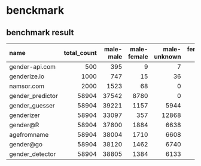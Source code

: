 
# benckmark

## benchmark result

<!-- BENCHMARK_START -->
| name             |   total_count |   male-male |   male-female |   male-unknown |   female-male |   female-female |   female-unknown |   accuracy1 |   accuracy2 |   score1 |    score2 |   score3 |      score4 |
|:-----------------|--------------:|------------:|--------------:|---------------:|--------------:|----------------:|-----------------:|------------:|------------:|---------:|----------:|---------:|------------:|
| gender-api.com   |           500 |         395 |             9 |              7 |            13 |              75 |                1 |    0.94     |    0.955285 | 0.06     | 0.0447154 | 0.016    | -0.00813008 |
| genderize.io     |          1000 |         747 |            15 |             36 |            17 |             179 |                6 |    0.926    |    0.966597 | 0.074    | 0.0334029 | 0.042    | -0.00208768 |
| namsor.com       |          2000 |        1523 |            68 |              0 |            27 |             382 |                0 |    0.9525   |    0.9525   | 0.0475   | 0.0475    | 0        |  0.0205     |
| gender_predictor |         58904 |       37542 |          8780 |              0 |          2981 |            9601 |                0 |    0.800336 |    0.800336 | 0.199664 | 0.199664  | 0        |  0.0984483  |
| gender_guesser   |         58904 |       39221 |          1157 |           5944 |           484 |           10158 |             1940 |    0.838296 |    0.967836 | 0.161704 | 0.0321639 | 0.133845 |  0.0131909  |
| genderizer       |         58904 |       33097 |           357 |          12868 |           553 |            8740 |             3289 |    0.710257 |    0.978712 | 0.289743 | 0.021288  | 0.274294 | -0.00458512 |
| gender@R         |         58904 |       37800 |          1884 |           6638 |           480 |           10405 |             1697 |    0.818365 |    0.953252 | 0.181635 | 0.046748  | 0.141501 |  0.027764   |
| agefromname      |         58904 |       38004 |          1710 |           6608 |           487 |            7716 |             4379 |    0.776178 |    0.95415  | 0.223822 | 0.0458501 | 0.186524 |  0.0255233  |
| gender@go        |         58904 |       38120 |          1462 |           6740 |           596 |           10277 |             1709 |    0.821625 |    0.959211 | 0.178375 | 0.0407888 | 0.143437 |  0.0171638  |
| gender_detector  |         58904 |       38805 |          1384 |           6133 |           468 |           10168 |             1946 |    0.831404 |    0.963561 | 0.168596 | 0.0364388 | 0.137155 |  0.0180226  |
<!-- BENCHMARK_END -->
